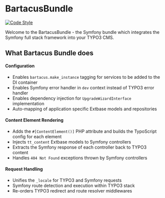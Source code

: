 BartacusBundle
==============

[![Code Style](https://styleci.io/repos/35467130/shield?style=flat)](https://styleci.io/repos/35467130)


Welcome to the BartacusBundle - the Symfony bundle which integrates the Symfony
full stack framework into your TYPO3 CMS.


## What Bartacus Bundle does

#### Configuration
- Enables `bartacus.make_instance` tagging for services to be added to the DI container
- Enables Symfony error handler in `dev` context instead of TYPO3 error handler
- Enables dependency injection for `UpgradeWizardInterface` implementation
- Auto-mapping of application specific Extbase models and repositories

#### Content Element Rendering
- Adds the `#[ContentElement()]` PHP attribute and builds the TypoScript config for each element
- Injects `tt_content` Extbase models to Symfony controllers
- Extracts the Symfony response of each controller back to TYPO3 content
- Handles `404 Not Found` exceptions thrown by Symfony controllers

#### Request Handling
- Unifies the `_locale` for TYPO3 and Symfony requests
- Symfony route detection and execution within TYPO3 stack
- Re-orders TYPO3 redirect and route resolver middlewares
